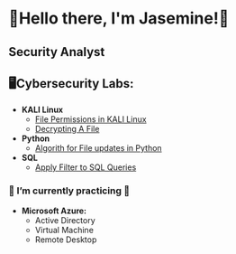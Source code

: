 <h1>🤗Hello there, I'm Jasemine!🤗</h1>
<h2>Security Analyst</h2>
<h2> 🖥Cybersecurity Labs:</h2>

- <b> KALI Linux</b>
  - [File Permissions in KALI Linux](https://github.com/JasemineJackson/JasemineJackson/blob/main/File%20permissions%20in%20Linux.pdf)
  - [Decrypting A File](https://github.com/JasemineJackson/JasemineJackson/blob/main/Decrypting%20A%20File.pdf)
- <b>Python</b>
  - [Algorith for File updates in Python](https://github.com/JasemineJackson/JasemineJackson/blob/main/Algorithm-for-file-updates-in-Python.docx.pdf)
- <b>SQL</b>
  - [Apply Filter to SQL Queries](https://github.com/JasemineJackson/JasemineJackson/blob/main/Apply%20filters%20to%20SQL%20queries.docx)

 <h3>🦾 I’m currently practicing 🦾</h3>
 
- <b>Microsoft Azure:</b>
  -  Active Directory 
  -  Virtual Machine 
  -  Remote Desktop 
